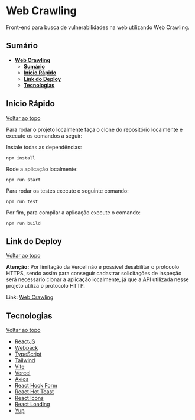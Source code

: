 # **Web Crawling**

Front-end para busca de vulnerabilidades na web utilizando Web Crawling.

## **Sumário**

- [**Web Crawling**](#web-crawling)
  - [**Sumário**](#sumário)
  - [**Início Rápido**](#início-rápido)
  - [**Link do Deploy**](#link-do-deploy)
  - [**Tecnologias**](#tecnologias)

## **Início Rápido**

[Voltar ao topo](#web-crawling)

Para rodar o projeto localmente faça o clone do repositório localmente e execute os comandos a seguir:

Instale todas as dependências:

```shell
npm install
```

Rode a aplicação localmente:

```shell
npm run start
```

Para rodar os testes execute o seguinte comando:

```shell
npm run test
```

Por fim, para compilar a aplicação execute o comando:

```shell
npm run build
```

## **Link do Deploy**

[Voltar ao topo](#web-crawling)

**Atenção:** Por limitação da Vercel não é possivel desabilitar o protocolo HTTPS, sendo assim para conseguir cadastrar solicitações de inspeção será necessario clonar a aplicação localmente, já que a API utilizada nesse projeto utiliza o protocolo HTTP.

Link: [Web Crawling](https://web-crawling.vercel.app/)

## **Tecnologias**

[Voltar ao topo](#web-crawling)

- [ReactJS](https://reactjs.org/)
- [Webpack](https://webpack.js.org/)
- [TypeScript](https://www.typescriptlang.org/)
- [Tailwind](https://tailwindcss.com/)
- [Vite](https://vitejs.dev/)
- [Vercel](https://vercel.com/)
- [Axios](https://axios-http.com/docs/intro)
- [React Hook Form](https://react-hook-form.com/)
- [React Hot Toast](https://react-hot-toast.com/)
- [React Icons](https://react-icons.github.io/react-icons/)
- [React Loading](https://www.npmjs.com/package/react-loading)
- [Yup](https://www.npmjs.com/package/yup)
